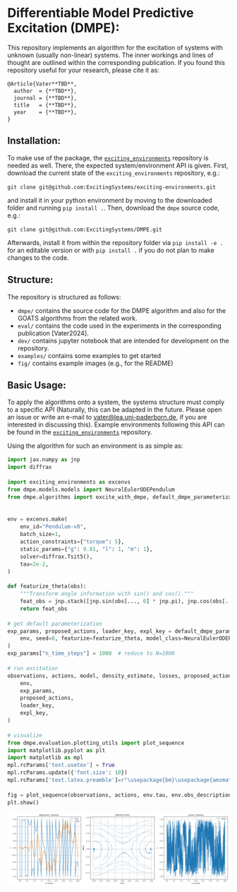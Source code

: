# Differentiable Model Predictive Excitation (DMPE):

This repository implements an algorithm for the excitation of systems with unknown (usually non-linear) systems.
The inner workings and lines of thought are outlined within the corresponding publication.
If you found this repository useful for your research, please cite it as:

```
@Article{Vater**TBD**,
  author  = {**TBD**},
  journal = {**TBD**},
  title   = {**TBD**},
  year    = {**TBD**},
}
```

## Installation:

To make use of the package, the [`exciting_environments`](https://github.com/ExcitingSystems/exciting-environments) repository is needed as well. There, the expected system/environment API is given.
First, download the current state of the `exciting_environments` repository, e.g.:

`git clone git@github.com:ExcitingSystems/exciting-environments.git`

and install it in your python environment by moving to the downloaded folder and running `pip install .`.
Then, download the `dmpe` source code, e.g.:

`git clone git@github.com:ExcitingSystems/DMPE.git`

Afterwards, install it from within the repository folder via `pip install -e .` for an editable version or with `pip install .` if you do not plan to make changes to the code.


## Structure:

The repository is structured as follows:

- `dmpe/` contains the source code for the DMPE algorithm and also for the GOATS algorithms from the related work.
- `eval/` contains the code used in the experiments in the corresponding publication [Vater2024]. 
- `dev/` contains jupyter notebook that are intended for development on the repository.
- `examples/` contains some examples to get started
- `fig/` contains example images (e.g., for the README)


## Basic Usage:

To apply the algorithms onto a system, the systems structure must comply to a specific API (Naturally, this can be adapted in the future. Please open an issue or write an e-mail to vater@lea.uni-paderborn.de, if you are interested in discussing this). Example environments following this API can be found in the [`exciting_environments`](https://github.com/ExcitingSystems/exciting-environments) repository.

Using the algorithm for such an environment is as simple as:

```py
import jax.numpy as jnp
import diffrax

import exciting_environments as excenvs
from dmpe.models.models import NeuralEulerODEPendulum
from dmpe.algorithms import excite_with_dmpe, default_dmpe_parameterization


env = excenvs.make(
    env_id="Pendulum-v0",
    batch_size=1,
    action_constraints={"torque": 5},
    static_params={"g": 9.81, "l": 1, "m": 1},
    solver=diffrax.Tsit5(),
    tau=2e-2,
)

def featurize_theta(obs):
    """Transform angle information with sin() and cos()."""
    feat_obs = jnp.stack([jnp.sin(obs[..., 0] * jnp.pi), jnp.cos(obs[..., 0] * jnp.pi), obs[..., 1]], axis=-1)
    return feat_obs

# get default parameterization
exp_params, proposed_actions, loader_key, expl_key = default_dmpe_parameterization(
    env, seed=0, featurize=featurize_theta, model_class=NeuralEulerODEPendulum
)
exp_params["n_time_steps"] = 1000  # reduce to N=1000

# run excitation
observations, actions, model, density_estimate, losses, proposed_actions = excite_with_dmpe(
    env,
    exp_params,
    proposed_actions,
    loader_key,
    expl_key,
)

# visualize
from dmpe.evaluation.plotting_utils import plot_sequence
import matplotlib.pyplot as plt
import matplotlib as mpl
mpl.rcParams['text.usetex'] = True
mpl.rcParams.update({'font.size': 10})
mpl.rcParams['text.latex.preamble']=r"\usepackage{bm}\usepackage{amsmath}"

fig = plot_sequence(observations, actions, env.tau, env.obs_description, env.action_description)
plt.show()
```
![example_trajectory_pendulum](fig/simple_example_pendulum.png)
